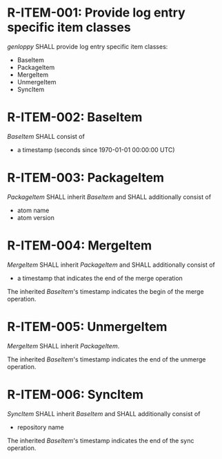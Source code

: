 # R-ITEM-001: Provide log entry specific item classes #
*genloppy* SHALL provide log entry specific item classes:
-   BaseItem
-   PackageItem
-   MergeItem
-   UnmergeItem
-   SyncItem

# R-ITEM-002: BaseItem #
*BaseItem* SHALL consist of
-   a timestamp (seconds since 1970-01-01 00:00:00 UTC)

# R-ITEM-003: PackageItem #
*PackageItem* SHALL inherit *BaseItem* and SHALL additionally consist of
-   atom name
-   atom version

# R-ITEM-004: MergeItem #
*MergeItem* SHALL inherit *PackageItem* and SHALL additionally consist of
-   a timestamp that indicates the end of the merge operation

The inherited *BaseItem*'s timestamp indicates the begin of the merge operation.

# R-ITEM-005: UnmergeItem #
*MergeItem* SHALL inherit *PackageItem*.

The inherited *BaseItem*'s timestamp indicates the end of the unmerge operation.

# R-ITEM-006: SyncItem #
*SyncItem* SHALL inherit *BaseItem* and SHALL additionally consist of
-   repository name

The inherited *BaseItem*'s timestamp indicates the end of the sync operation.
